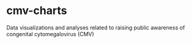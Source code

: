 # cmv-charts
Data visualizations and analyses related to raising public awareness of congenital cytomegalovirus (CMV)
